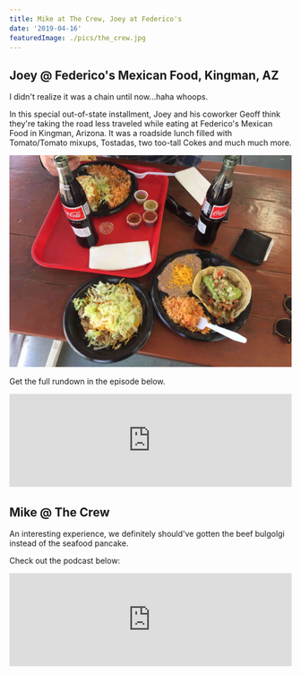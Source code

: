 ```yaml
---
title: Mike at The Crew, Joey at Federico's
date: '2019-04-16'
featuredImage: ./pics/the_crew.jpg
---
```


## Joey @ Federico's Mexican Food, Kingman, AZ

I didn't realize it was a chain until now...haha whoops.

In this special out-of-state installment, Joey and his coworker Geoff
think they're taking the road less traveled while eating at Federico's Mexican
Food in Kingman, Arizona. It was a roadside lunch filled with Tomato/Tomato
mixups, Tostadas, two too-tall Cokes and much much more.

![Federicos](./pics/federicos.jpg)

Get the full rundown in the episode below.

<iframe width="100%" height="166" scrolling="no" frameborder="no"
allow="autoplay"
src="https://w.soundcloud.com/player/?url=https%3A//api.soundcloud.com/tracks/614488827&color=%23ff5500&auto_play=false&hide_related=false&show_comments=true&show_user=true&show_reposts=false&show_teaser=true"></iframe>

## Mike @ The Crew

An interesting experience, we definitely should've gotten the beef bulgolgi
instead of the seafood pancake.

Check out the podcast below:

<iframe width="100%" height="166" scrolling="no" frameborder="no"
allow="autoplay"
src="https://w.soundcloud.com/player/?url=https%3A//api.soundcloud.com/tracks/614489499&color=%23ff5500&auto_play=false&hide_related=false&show_comments=true&show_user=true&show_reposts=false&show_teaser=true"></iframe>
